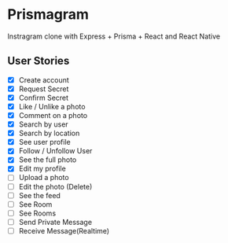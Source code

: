 # Prismagram

Instragram clone with Express + Prisma + React and React Native

## User Stories

- [x] Create account
- [x] Request Secret
- [x] Confirm Secret
- [x] Like / Unlike a photo
- [x] Comment on a photo
- [x] Search by user
- [x] Search by location
- [x] See user profile
- [x] Follow / Unfollow User
- [x] See the full photo
- [x] Edit my profile
- [ ] Upload a photo
- [ ] Edit the photo (Delete)
- [ ] See the feed
- [ ] See Room
- [ ] See Rooms
- [ ] Send Private Message
- [ ] Receive Message(Realtime)
